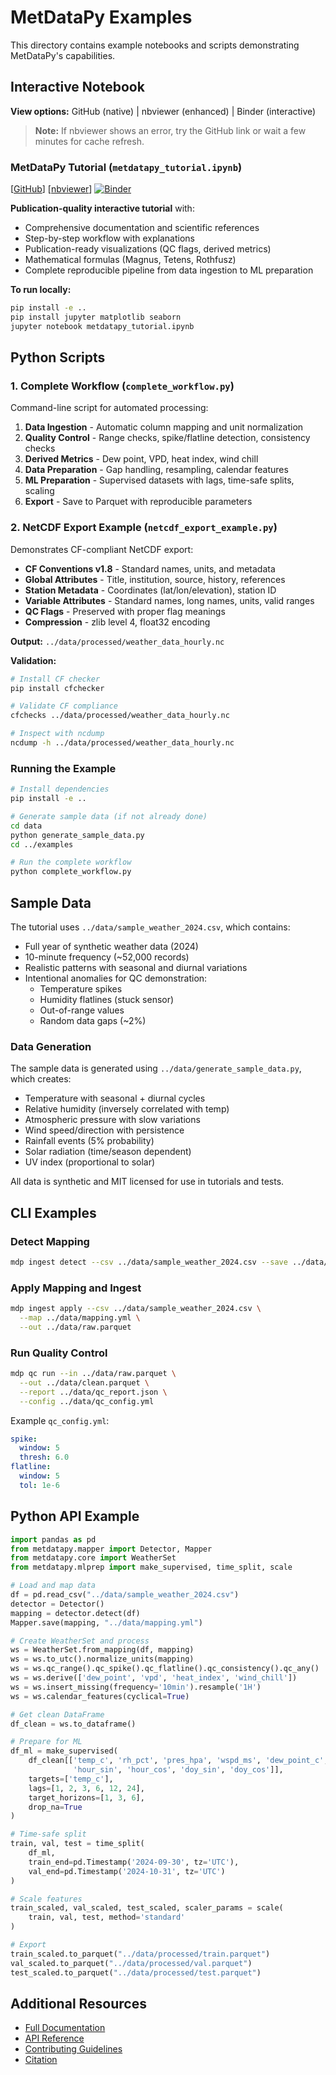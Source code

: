 # MetDataPy Examples

This directory contains example notebooks and scripts demonstrating MetDataPy's capabilities.

## Interactive Notebook

**View options:** GitHub (native) | nbviewer (enhanced) | Binder (interactive)

> **Note:** If nbviewer shows an error, try the GitHub link or wait a few minutes for cache refresh.

### MetDataPy Tutorial (`metdatapy_tutorial.ipynb`)
[[GitHub](https://github.com/kkartas/MetDataPy/blob/main/examples/metdatapy_tutorial.ipynb)] 
[[nbviewer](https://nbviewer.org/github/kkartas/MetDataPy/blob/main/examples/metdatapy_tutorial.ipynb)] 
[![Binder](https://mybinder.org/badge_logo.svg)](https://mybinder.org/v2/gh/kkartas/MetDataPy/main?filepath=examples/metdatapy_tutorial.ipynb)

**Publication-quality interactive tutorial** with:
- Comprehensive documentation and scientific references
- Step-by-step workflow with explanations
- Publication-ready visualizations (QC flags, derived metrics)
- Mathematical formulas (Magnus, Tetens, Rothfusz)
- Complete reproducible pipeline from data ingestion to ML preparation

**To run locally:**
```bash
pip install -e ..
pip install jupyter matplotlib seaborn
jupyter notebook metdatapy_tutorial.ipynb
```

## Python Scripts

### 1. Complete Workflow (`complete_workflow.py`)

Command-line script for automated processing:

1. **Data Ingestion** - Automatic column mapping and unit normalization
2. **Quality Control** - Range checks, spike/flatline detection, consistency checks
3. **Derived Metrics** - Dew point, VPD, heat index, wind chill
4. **Data Preparation** - Gap handling, resampling, calendar features
5. **ML Preparation** - Supervised datasets with lags, time-safe splits, scaling
6. **Export** - Save to Parquet with reproducible parameters

### 2. NetCDF Export Example (`netcdf_export_example.py`)

Demonstrates CF-compliant NetCDF export:

- **CF Conventions v1.8** - Standard names, units, and metadata
- **Global Attributes** - Title, institution, source, history, references
- **Station Metadata** - Coordinates (lat/lon/elevation), station ID
- **Variable Attributes** - Standard names, long names, units, valid ranges
- **QC Flags** - Preserved with proper flag meanings
- **Compression** - zlib level 4, float32 encoding

**Output:** `../data/processed/weather_data_hourly.nc`

**Validation:**
```bash
# Install CF checker
pip install cfchecker

# Validate CF compliance
cfchecks ../data/processed/weather_data_hourly.nc

# Inspect with ncdump
ncdump -h ../data/processed/weather_data_hourly.nc
```

### Running the Example

```bash
# Install dependencies
pip install -e ..

# Generate sample data (if not already done)
cd data
python generate_sample_data.py
cd ../examples

# Run the complete workflow
python complete_workflow.py
```

## Sample Data

The tutorial uses `../data/sample_weather_2024.csv`, which contains:
- Full year of synthetic weather data (2024)
- 10-minute frequency (~52,000 records)
- Realistic patterns with seasonal and diurnal variations
- Intentional anomalies for QC demonstration:
  - Temperature spikes
  - Humidity flatlines (stuck sensor)
  - Out-of-range values
  - Random data gaps (~2%)

### Data Generation

The sample data is generated using `../data/generate_sample_data.py`, which creates:
- Temperature with seasonal + diurnal cycles
- Relative humidity (inversely correlated with temp)
- Atmospheric pressure with slow variations
- Wind speed/direction with persistence
- Rainfall events (5% probability)
- Solar radiation (time/season dependent)
- UV index (proportional to solar)

All data is synthetic and MIT licensed for use in tutorials and tests.

## CLI Examples

### Detect Mapping

```bash
mdp ingest detect --csv ../data/sample_weather_2024.csv --save ../data/mapping.yml
```

### Apply Mapping and Ingest

```bash
mdp ingest apply --csv ../data/sample_weather_2024.csv \
  --map ../data/mapping.yml \
  --out ../data/raw.parquet
```

### Run Quality Control

```bash
mdp qc run --in ../data/raw.parquet \
  --out ../data/clean.parquet \
  --report ../data/qc_report.json \
  --config ../data/qc_config.yml
```

Example `qc_config.yml`:
```yaml
spike:
  window: 5
  thresh: 6.0
flatline:
  window: 5
  tol: 1e-6
```

## Python API Example

```python
import pandas as pd
from metdatapy.mapper import Detector, Mapper
from metdatapy.core import WeatherSet
from metdatapy.mlprep import make_supervised, time_split, scale

# Load and map data
df = pd.read_csv("../data/sample_weather_2024.csv")
detector = Detector()
mapping = detector.detect(df)
Mapper.save(mapping, "../data/mapping.yml")

# Create WeatherSet and process
ws = WeatherSet.from_mapping(df, mapping)
ws = ws.to_utc().normalize_units(mapping)
ws = ws.qc_range().qc_spike().qc_flatline().qc_consistency().qc_any()
ws = ws.derive(['dew_point', 'vpd', 'heat_index', 'wind_chill'])
ws = ws.insert_missing(frequency='10min').resample('1H')
ws = ws.calendar_features(cyclical=True)

# Get clean DataFrame
df_clean = ws.to_dataframe()

# Prepare for ML
df_ml = make_supervised(
    df_clean[['temp_c', 'rh_pct', 'pres_hpa', 'wspd_ms', 'dew_point_c', 
              'hour_sin', 'hour_cos', 'doy_sin', 'doy_cos']],
    targets=['temp_c'],
    lags=[1, 2, 3, 6, 12, 24],
    target_horizons=[1, 3, 6],
    drop_na=True
)

# Time-safe split
train, val, test = time_split(
    df_ml,
    train_end=pd.Timestamp('2024-09-30', tz='UTC'),
    val_end=pd.Timestamp('2024-10-31', tz='UTC')
)

# Scale features
train_scaled, val_scaled, test_scaled, scaler_params = scale(
    train, val, test, method='standard'
)

# Export
train_scaled.to_parquet("../data/processed/train.parquet")
val_scaled.to_parquet("../data/processed/val.parquet")
test_scaled.to_parquet("../data/processed/test.parquet")
```

## Additional Resources

- [Full Documentation](../docs/)
- [API Reference](../docs/api/)
- [Contributing Guidelines](../CONTRIBUTING.md)
- [Citation](../CITATION.cff)

